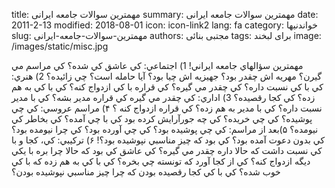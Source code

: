 title: مهمترین سوالات جامعه ایرانی
summary: مهمترین سوالات جامعه ایرانی
date: 2011-2-13
modified: 2018-08-01
icon:  icon-link2
lang: fa
category: خواندنیها
slug: مهمترین-سوالات-جامعه-ایرانی
authors: مجتبی بنائی
tags: برای لبخند
image: /images/static/misc.jpg

مهمترين سؤالهاي جامعه ايراني! 1) اجتماعي: كي عاشق كي شده؟ كي مراسم مي گيرن؟ مهريه اش چقدر بود؟ جهيزيه اش چيا بود؟ آيا حامله است؟ چي زائيده؟  2) هنري: كي با كي نسبت داره؟ كي چقدر مي گيره؟ كي قراره با كي ازدواج كنه؟ كي با كي به هم زده؟ كي كجا رقصيده؟  3) اداري: كي چقدر مي گيره كي قراره مدير بشه؟ كي با مدير نسبت داره؟ كي با مدير به هم زده؟ كي قراره ازدواج كنه ؟ ۴) مراسم عروسي: كي چي پوشيده؟ كي چي خريده؟ كي چه جورآرایش کرده بود كي با چي آمده؟ كي بخاطر كي نيومده؟ ۵)بعد از مراسم: كي چي پوشيده بود؟ كي چي آورده بود؟ كي چرا نيومده بود؟ كي بدون دعوت آمده بود؟ كي بود كه چيز مناسبي نپوشيده بود؟! ۶) تركيبي: كي، كجا و با كي نسبت داشت كه حالا داره چقدر مي گيره؟ كي عاشق كي بود كه حالا چرا بره با يكي ديگه ازدواج كنه؟ كي از كجا آورد كه تونسته چي بخره؟ كي با كي به هم زده كه با كي خوب شده؟ كي با كي كجا رقصيده بودن كه چرا چيز مناسبي نپوشيده بودن؟
